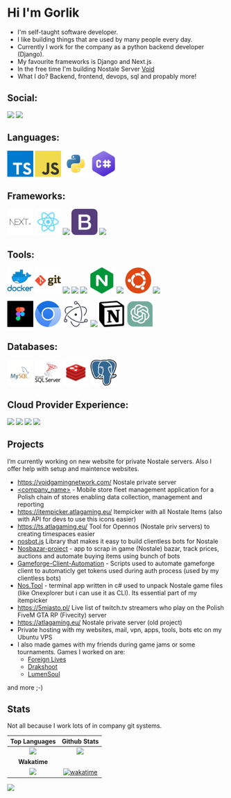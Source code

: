# Hi I'm <b>Gorlik</b>

* I'm self-taught software developer. 
* I like building things that are used by many people every day.
* Currently I work for the company as a python backend developer (Django).
* My favourite frameworks is Django and Next.js
* In the free time I'm building Nostale Server [Void](https://voidgamingnetwork.com/)
* What I do? Backend, frontend, devops, sql and propably more!

## Social:
<a href="https://github.com/GorlikItsMe"><img src="https://img.shields.io/badge/-@GorlikItsMe-%23181717?style=flat-square&logo=github" height="25"></a>
<a href="https://discord.gg/eBjUm7u"><img src="https://img.shields.io/badge/-Killrog-%232c2f33?style=flat-square&logo=discord" height="25"></a>

## Languages:
<code><img width="60" src="https://github.com/github/explore/blob/main/topics/typescript/typescript.png?raw=true"></code>
<code><img width="60" src="https://github.com/github/explore/blob/main/topics/javascript/javascript.png?raw=true"></code>
<code><img width="60" src="https://github.com/github/explore/blob/main/topics/python/python.png?raw=true"></code>
<code><img width="60" src="https://github.com/github/explore/blob/main/topics/csharp/csharp.png?raw=true"></code>

## Frameworks:
<code><img width="60" src="https://github.com/github/explore/blob/main/topics/nextjs/nextjs.png?raw=true"></code>
<code><img width="60" src="https://github.com/github/explore/blob/main/topics/react/react.png?raw=true"></code>
<code><img width="60" src="https://static.djangoproject.com/img/icon-touch.png"></code>
<code><img width="60" src="https://github.com/github/explore/blob/main/topics/bootstrap/bootstrap.png?raw=true"></code>
<code><img width="60" src="https://github.com/fastify/graphics/blob/master/short-logo.png?raw=true"></code>

## Tools:
<code><img width="60" src="https://github.com/github/explore/blob/main/topics/docker/docker.png?raw=true"></code>
<code><img width="60" src="https://github.com/github/explore/blob/main/topics/git/git.png?raw=true"></code>
<code><img width="60" src="https://upload.wikimedia.org/wikipedia/commons/thumb/3/3b/Grafana_icon.svg/351px-Grafana_icon.svg.png"></code>
<code><img width="60" src="https://upload.wikimedia.org/wikipedia/commons/thumb/3/38/Prometheus_software_logo.svg/115px-Prometheus_software_logo.svg.png"></code>
<code><img width="60" src="https://i.imgur.com/3aMLEUN.png"></code>
<code><img width="60" src="https://github.com/github/explore/blob/main/topics/nginx/nginx.png?raw=true"></code>
<code><img width="60" src="https://about.gitlab.com/images/ci/gitlab-ci-cd-logo_2x.png"></code>
<code><img width="60" src="https://github.com/github/explore/blob/main/topics/ubuntu/ubuntu.png?raw=true"></code>
<code><img width="60" src="https://www.raspberrypi.com/app/uploads/2022/02/COLOUR-Raspberry-Pi-Symbol-Registered-300x300.png"></code>


<code><img width="60" src="https://github.com/github/explore/blob/main/topics/figma/figma.png?raw=true"></code>
<code><img width="60" src="https://github.com/github/explore/blob/main/topics/chromium/chromium.png?raw=true"></code>
<code><img width="60" src="https://github.com/github/explore/blob/main/topics/electron/electron.png?raw=true"></code>
<code><img width="60" src="https://i.imgur.com/qgPhPE5.png"></code>
<code><img width="60" src="https://github.com/github/explore/blob/main/topics/notion/notion.png?raw=true"></code>
<code><img width="60" src="https://github.com/github/explore/blob/main/topics/chatgpt-api/chatgpt-api.png?raw=true"></code>

## Databases:
<code><img width="60" src="https://github.com/github/explore/blob/main/topics/mysql/mysql.png?raw=true"></code>
<code><img width="60" src="https://github.com/github/explore/blob/main/topics/sql-server/sql-server.png?raw=true"></code>
<code><img width="60" src="https://github.com/github/explore/blob/main/topics/redis/redis.png?raw=true"></code>
<code><img width="60" src="https://github.com/github/explore/blob/main/topics/postgresql/postgresql.png?raw=true"></code>

## Cloud Provider Experience:
<code><img width="60" src="https://avatars1.githubusercontent.com/u/1698434?s=200&v=4"></code>
<code><img width="60" src="https://avatars.githubusercontent.com/u/14985020?s=200&v=4"></code>
<code><img width="60" src="https://avatars.githubusercontent.com/u/314135?s=200&v=4"></code>
<code><img width="60" src="https://avatars0.githubusercontent.com/u/2810941?s=200&v=4"></code>

## Projects
I’m currently working on new website for private Nostale servers. Also I offer help with setup and maintence websites.  
* <a href="https://voidgamingnetwork.com/">https://voidgamingnetwork.com/</a> Nostale private server
* <ins><company_name></ins> - Mobile store fleet management application for a Polish chain of stores enabling data collection, management and reporting
* <a href="https://itempicker.atlagaming.eu/">https://itempicker.atlagaming.eu/</a> Itempicker with all Nostale Items (also with API for devs to use this icons easier)
* <a href="https://ts.atlagaming.eu/">https://ts.atlagaming.eu/</a> Tool for Opennos (Nostale priv servers) to creating timespaces easier
* <a href="https://github.com/GorlikItsMe/nosbot.js">nosbot.js</a> Library that makes it easy to build clientless bots for Nostale
* <ins>Nosbazar-project</ins> - app to scrap in game (Nostale) bazar, track prices, auctions and automate buying items using bunch of bots
* <ins>Gameforge-Client-Automation</ins> - Scripts used to automate gameforge client to automaticly get tokens used during auth process (used by my clientless bots)
* <ins>Nos.Tool</ins> - terminal app written in c# used to unpack Nostale game files (like Onexplorer but i can use it as CLI). Its essential part of my itempicker
* <a href="https://5miasto.pl/">https://5miasto.pl/</a> Live list of twitch.tv streamers who play on the Polish FiveM GTA RP (Fivecity) server
* <a href="https://atlagaming.eu/">https://atlagaming.eu/</a> Nostale private server (old project)
* Private hosting with my websites, mail, vpn, apps, tools, bots etc on my Ubuntu VPS
* I also made games with my friends during game jams or some tournaments. Games I worked on are:
  * [Foreign Lives](https://foreignlives.itch.io/game)
  * [Drakshoot](https://foreignlives.itch.io/drakshoot)
  * [LumenSoul](https://foreignlives.itch.io/lumensoul)

and more ;-)


## Stats 
Not all because I work lots of in company git systems.

Top Languages       |  Github Stats
:-------------------------:|:-------------------------:
![](https://github-readme-stats-gorlikitsme.vercel.app/api/top-langs/?username=gorlikitsme&count_private=true&langs_count=7&hide=html&layout=compact)  | ![](https://github-readme-stats-gorlikitsme.vercel.app/api?username=gorlikitsme&count_private=true) 
**Wakatime** | 
[![](https://github-readme-stats-gorlikitsme.vercel.app/api/wakatime?username=gorlikitsme&layout=compact)](https://github.com/anuraghazra/github-readme-stats) | [![wakatime](https://wakatime.com/badge/user/8a7cbd5f-e903-4704-b395-aac97f235c53.svg)](https://wakatime.com/@8a7cbd5f-e903-4704-b395-aac97f235c53) | 

![](https://komarev.com/ghpvc/?username=gorlikitsme)
